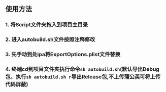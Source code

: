 ## 使用方法
### 1. 将Script文件夹拖入到项目主目录
### 2. 进入autobuild.sh文件按照注释修改
### 3. 先手动到处ipa将ExportOptions.plist文件替换
### 4. 终端cd到项目文件夹执行命令`sh autobuild.sh`(默认导出Debug包，执行`sh autobuild.sh r`导出Release包,不上传蒲公英可将上传代码屏蔽)
